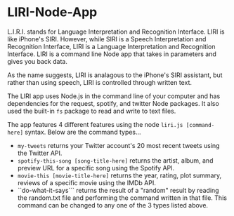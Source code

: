 # LIRI-Node-App
L.I.R.I. stands for Language Interpretation and Recognition Interface. LIRI is like iPhone's SIRI. However, while SIRI is a Speech Interpretation and Recognition Interface, LIRI is a Language Interpretation and Recognition Interface. LIRI is a command line Node app that takes in parameters and gives you back data.

As the name suggests, LIRI is analagous to the iPhone's SIRI assistant, but rather than using speech, LIRI is controlled through written text.

The LIRI app uses Node.js in the command line of your computer and has dependencies for the request, spotify, and twitter Node packages. It also used the built-in ```fs``` package to read and write to text files.

The app features 4 different features using the node ```liri.js [command-here]``` syntax. Below are the command types...

* ```my-tweets``` returns your Twitter account's 20 most recent tweets using the Twitter API.
* ```spotify-this-song [song-title-here]``` returns the artist, album, and preview URL for a specific song using the Spotify API.
* ```movie-this [movie-title-here]``` returns the year, rating, plot summary, reviews of a specific movie using the IMDb API.
* ``do-what-it-says``` returns the result of a "random" result by reading the random.txt file and performing the command written in that file. This command can be changed to any one of the 3 types listed above.
